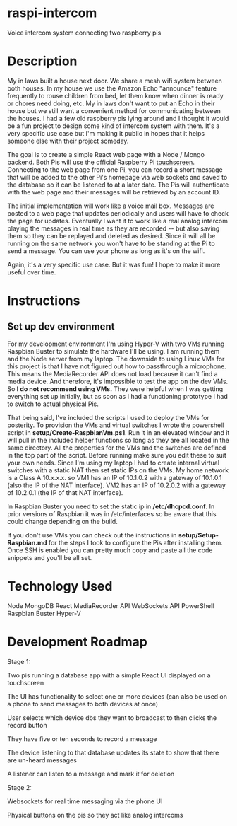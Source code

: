 # raspi-intercom

Voice intercom system connecting two raspberry pis

# Description

My in laws built a house next door. We share a mesh wifi system between both houses. In my house we use the Amazon Echo "announce" feature frequently to rouse children from bed, let them know when dinner is ready or chores need doing, etc. My in laws don't want to put an Echo in their house but we still want a convenient method for communicating between the houses. I had a few old raspberry pis lying around and I thought it would be a fun project to design some kind of intercom system with them. It's a very specific use case but I'm making it public in hopes that it helps someone else with their project someday.

The goal is to create a simple React web page with a Node / Mongo backend. Both Pis will use the official Raspberry Pi [touchscreen](https://www.raspberrypi.org/products/raspberry-pi-touch-display/). Connecting to the web page from one Pi, you can record a short message that will be added to the other Pi's homepage via web sockets and saved to the database so it can be listened to at a later date. The Pis will authenticate with the web page and their messages will be retrieved by an account ID. 

The initial implementation will work like a voice mail box. Messages are posted to a web page that updates periodically and users will have to check the page for updates. Eventually I want it to work like a real analog intercom playing the messages in real time as they are recorded -- but also saving them so they can be replayed and deleted as desired. Since it will all be running on the same network you won't have to be standing at the Pi to send a message. You can use your phone as long as it's on the wifi.

Again, it's a very specific use case. But it was fun! I hope to make it more useful over time. 

# Instructions 

## Set up dev environment

For my development environment I'm using Hyper-V with two VMs running Raspbian Buster to simulate the hardware I'll be using. I am running them and the Node server from my laptop. The downside to using Linux VMs for this project is that I have not figured out how to passthrough a microphone. This means the MediaRecorder API does not load because it can't find a media device. And therefore, it's impossible to test the app on the dev VMs. So **I do not recommend using VMs.** They were helpful when I was getting everything set up initially, but as soon as I had a functioning prototype I had to switch to actual physical Pis. 

That being said, I've included the scripts I used to deploy the VMs for posterity. To provision the VMs and virtual switches I wrote the powershell script in **setup/Create-RaspbianVm.ps1**. Run it in an elevated window and it will pull in the included helper functions so long as they are all located in the same directory. All the properties for the VMs and the switches are defined in the top part of the script. Before running make sure you edit these to suit your own needs. Since I'm using my laptop I had to create internal virtual switches with a static NAT then set static IPs on the VMs. My home network is a Class A 10.x.x.x. so VM1 has an IP of 10.1.0.2 with a gateway of 10.1.0.1 (also the IP of the NAT interface). VM2 has an IP of 10.2.0.2 with a gateway of 10.2.0.1 (the IP of that NAT interface). 

In Raspbian Buster you need to set the static ip in **/etc/dhcpcd.conf**. In prior versions of Raspbian it was in /etc/interfaces so be aware that this could change depending on the build.

If you don't use VMs you can check out the instructions in **setup/Setup-Raspbian.md** for the steps I took to configure the Pis after installing them. Once SSH is enabled you can pretty much copy and paste all the code snippets and you'll be all set. 

# Technology Used

Node
MongoDB
React 
MediaRecorder API
WebSockets API
PowerShell
Raspbian Buster
Hyper-V

# Development Roadmap

Stage 1: 

Two pis running a database app with a simple React UI displayed on a touchscreen

The UI has functionality to select one or more devices (can also be used on a phone to send messages to both devices at once)

User selects which device dbs they want to broadcast to then clicks the record button

They have five or ten seconds to record a message

The device listening to that database updates its state to show that there are un-heard messages

A listener can listen to a message and mark it for deletion

Stage 2:

Websockets for real time messaging via the phone UI

Physical buttons on the pis so they act like analog intercoms
